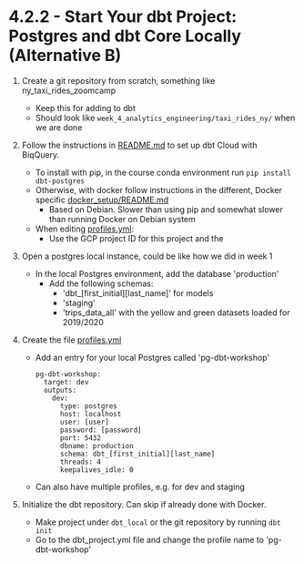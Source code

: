 # 4.2.2 - Start Your dbt Project: Postgres and dbt Core Locally (Alternative B)

1. Create a git repository from scratch, something like ny_taxi_rides_zoomcamp
    - Keep this for adding to dbt
    - Should look like `week_4_analytics_engineering/taxi_rides_ny/` when we are done

2. Follow the instructions in [README.md](../README.md#setting-up-dbt-for-using-bigquery-alternative-a---preferred) to set up dbt Cloud with BiqQuery.
    - To install with pip, in the course conda environment run `pip install dbt-postgres`
    - Otherwise, with docker follow instructions in the different, Docker specific [docker_setup/README.md](../docker_setup/README.md)
        - Based on Debian. Slower than using pip and somewhat slower than running Docker on Debian system
    - When editing [profiles.yml](~/.dbt/profiles.yml):
        - Use the GCP project ID for this project and the 

3. Open a postgres local instance, could be like how we did in week 1
    - In the local Postgres environment, add the database 'production'
        - Add the following schemas:
            - 'dbt_[first_initial][last_name]' for models
            - 'staging'
            - 'trips_data_all' with the yellow and green datasets loaded for 2019/2020

4. Create the file [profiles.yml](~/.dbt/profiles.yml)
    - Add an entry for your local Postgres called 'pg-dbt-workshop'
        ```
        pg-dbt-workshop:
          target: dev
          outputs:
            dev:
              type: postgres
              host: localhost
              user: [user]
              password: [password]
              port: 5432
              dbname: production
              schema: dbt_[first_initial][last_name]
              threads: 4
              keepalives_idle: 0
        ```
    - Can also have multiple profiles, e.g. for dev and staging

5. Initialize the dbt repository. Can skip if already done with Docker.
    - Make project under `dbt_local` or the git repository by running `dbt init`
    - Go to the dbt_project.yml file and change the profile name to 'pg-dbt-workshop'

